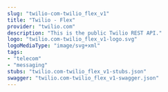 ```yaml
---
slug: "twilio-com-twilio_flex_v1"
title: "Twilio - Flex"
provider: "twilio.com"
description: "This is the public Twilio REST API."
logo: "twilio.com-twilio_flex_v1-logo.svg"
logoMediaType: "image/svg+xml"
tags:
- "telecom"
- "messaging"
stubs: "twilio.com-twilio_flex_v1-stubs.json"
swagger: "twilio.com-twilio_flex_v1-swagger.json"
---
```

